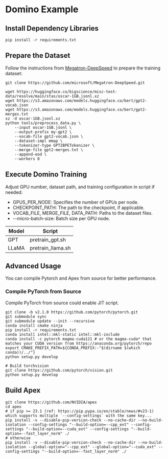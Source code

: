 # Domino Example

## Install Dependency Libraries
```
pip install -r requirements.txt
```

## Prepare the Dataset
Follow the instructions from [Megatron-DeepSpeed](https://github.com/microsoft/Megatron-DeepSpeed/tree/main/examples_deepspeed/universal_checkpointing#download-and-pre-process-training-dataset) to prepare the training dataset:
```
git clone https://github.com/microsoft/Megatron-DeepSpeed.git

wget https://huggingface.co/bigscience/misc-test-data/resolve/main/stas/oscar-1GB.jsonl.xz
wget https://s3.amazonaws.com/models.huggingface.co/bert/gpt2-vocab.json
wget https://s3.amazonaws.com/models.huggingface.co/bert/gpt2-merges.txt
xz -d oscar-1GB.jsonl.xz
python tools/preprocess_data.py \
    --input oscar-1GB.jsonl \
    --output-prefix my-gpt2 \
    --vocab-file gpt2-vocab.json \
    --dataset-impl mmap \
    --tokenizer-type GPT2BPETokenizer \
    --merge-file gpt2-merges.txt \
    --append-eod \
    --workers 8
```

## Execute Domino Training

Adjust GPU number, dataset path, and training configuration in script if needed:

- GPUS_PER_NODE: Specifies the number of GPUs per node.
- CHECKPOINT_PATH: The path to the checkpoint, if applicable.
- VOCAB_FILE, MERGE_FILE, DATA_PATH: Paths to the dataset files.
- --micro-batch-size: Batch size per GPU node.

| Model    | Script |
| -------- | ------- |
| GPT  | pretrain_gpt.sh    |
| LLaMA | pretrain_llama.sh     |

## Advanced Usage
You can compile Pytorch and Apex from source for better performance.

### Compile PyTorch from Source
Compile PyTorch from source could enable JIT script.
```
git clone -b v2.1.0 https://github.com/pytorch/pytorch.git
git submodule sync
git submodule update --init --recursive
conda install cmake ninja
pip install -r requirements.txt
conda install intel::mkl-static intel::mkl-include
conda install -c pytorch magma-cuda121 # or the magma-cuda* that matches your CUDA version from https://anaconda.org/pytorch/repo
export CMAKE_PREFIX_PATH=${CONDA_PREFIX:-"$(dirname $(which conda))/../"}
python setup.py develop

# Build torchvision
git clone https://github.com/pytorch/vision.git
python setup.py develop
```

## Build Apex
```
git clone https://github.com/NVIDIA/apex
cd apex
# if pip >= 23.1 (ref: https://pip.pypa.io/en/stable/news/#v23-1) which supports multiple `--config-settings` with the same key...
pip install -v --disable-pip-version-check --no-cache-dir --no-build-isolation --config-settings "--build-option=--cpp_ext" --config-settings "--build-option=--cuda_ext" --config-settings "--build-option=--fast_layer_norm" ./
# otherwise
pip install -v --disable-pip-version-check --no-cache-dir --no-build-isolation --global-option="--cpp_ext" --global-option="--cuda_ext" --config-settings "--build-option=--fast_layer_norm" ./
```